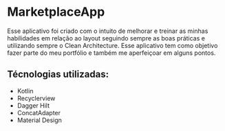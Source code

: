 # MarketplaceApp
Esse aplicativo foi criado com o intuito de melhorar e treinar as minhas habilidades em relação ao layout seguindo sempre as boas práticas e utilizando sempre o Clean Architecture. Esse aplicativo tem como objetivo fazer parte do meu portfólio e também me aperfeiçoar em alguns pontos.


## Técnologias utilizadas: 
- Kotlin
- Recyclerview
- Dagger Hilt
- ConcatAdapter
- Material Design

